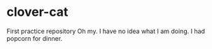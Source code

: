 # clover-cat
First practice repository
Oh my.
I have no idea what I am doing.
I had popcorn for dinner.
